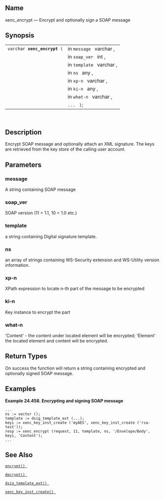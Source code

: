 <div>

<div>

</div>

<div>

## Name

xenc_encrypt — Encrypt and optionally sign a SOAP message

</div>

<div>

## Synopsis

<div>

|                                  |                          |
|----------------------------------|--------------------------|
| `varchar `**`xenc_encrypt`**` (` | in `message ` varchar ,  |
|                                  | in `soap_ver ` int ,     |
|                                  | in `template ` varchar , |
|                                  | in `ns ` any ,           |
|                                  | in `xp-n ` varchar ,     |
|                                  | in `ki-n ` any ,         |
|                                  | in `what-n ` varchar ,   |
|                                  | `... ` `)`;              |

<div>

 

</div>

</div>

</div>

<div>

## Description

Encrypt SOAP message and optionally attach an XML signature. The keys
are retrieved from the key store of the calling user account.

</div>

<div>

## Parameters

<div>

### message

A string containing SOAP message

</div>

<div>

### soap_ver

SOAP version (11 = 1.1, 10 = 1.0 etc.)

</div>

<div>

### template

a string containing Digital signature template.

</div>

<div>

### ns

an array of strings containing WS-Security extension and WS-Utility
version information.

</div>

<div>

### xp-n

XPath expression to locate n-th part of the message to be encrypted

</div>

<div>

### ki-n

Key instance to encrypt the part

</div>

<div>

### what-n

'Content' - the content under located element will be encrypted;
'Element' the located element and content will be encrypted.

</div>

</div>

<div>

## Return Types

On success the function will return a string containing encrypted and
optionally signed SOAP message.

</div>

<div>

## Examples

<div>

**Example 24.458. Encrypting and signing SOAP message**

<div>

``` screen
...
ns := vector ();
template := dsig_template_ext (...);
keyi := xenc_key_inst_create ('myAES', xenc_key_inst_create ('rsa-test'));
resp := xenc_encrypt (request, 11, template, ns, '/Envelope/Body', keyi, 'Content');
...
```

</div>

</div>

  

</div>

<div>

## See Also

<a href="fn_encrypt.html" class="link" title="encrypt"><code
class="function">encrypt() </code></a>

<a href="fn_decrypt.html" class="link" title="decrypt"><code
class="function">decrypt() </code></a>

<a href="fn_dsig_template_ext.html" class="link"
title="dsig_template_ext"><code
class="function">dsig_template_ext() </code></a>

<a href="fn_xenc_key_inst_create.html" class="link"
title="xenc_key_inst_create"><code
class="function">xenc_key_inst_create() </code></a>

</div>

</div>
